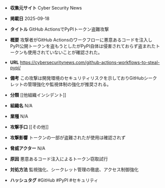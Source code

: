 - **収集元サイト**
Cyber Security News

- **掲載日**
2025-09-18

- **タイトル**
GitHub ActionsでPyPIトークン盗難攻撃

- **概要**
攻撃者がGitHub Actionsのワークフローに悪意あるコードを注入しPyPI公開トークンを盗もうとしたがPyPI自体は侵害されておらず盗まれたトークンも使用されていないことが確認された。

- **URL**
https://cybersecuritynews.com/github-actions-workflows-to-steal-pypi/

- **備考**
この攻撃は開発環境のセキュリティリスクを示しておりGitHubシークレットの管理強化や監視体制の強化が推奨される。

- **分類**
[[他組織インシデント]]

- **組織名**
N/A

- **業種**
N/A

- **攻撃手口**
[[その他]]

- **攻撃影響**
トークンの一部が盗難されたが使用は確認されず

- **脅威アクター**
N/A

- **原因**
悪意あるコード注入によるトークン窃取試行

- **対処方法**
監視強化、シークレット管理の徹底、アクセス制御強化

- **ハッシュタグ**
#GitHub #PyPI #セキュリティ
